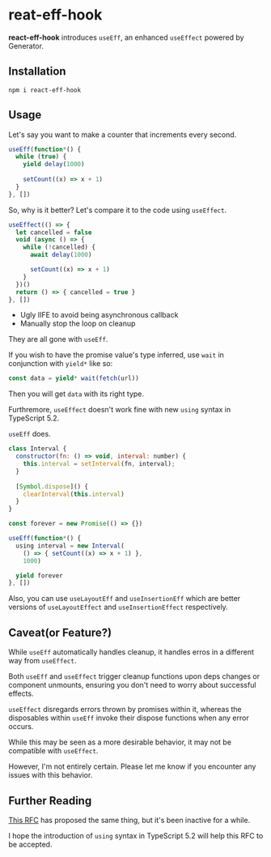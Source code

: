 # reat-eff-hook

**react-eff-hook** introduces `useEff`, an enhanced `useEffect` powered by Generator.

## Installation
```shell
npm i react-eff-hook
```

## Usage

Let's say you want to make a counter that increments every second.

```js
useEff(function*() {
  while (true) {
    yield delay(1000)
    
    setCount((x) => x + 1)
  }
}, [])
```

So, why is it better? Let's compare it to the code using `useEffect`.

```js
useEffect(() => {
  let cancelled = false
  void (async () => {
    while (!cancelled) {
      await delay(1000)

      setCount((x) => x + 1)
    }
  })()
  return () => { cancelled = true }
}, [])
```

- Ugly IIFE to avoid being asynchronous callback
- Manually stop the loop on cleanup

They are all gone with `useEff`.

If you wish to have the promise value's type inferred, use `wait` in conjunction with `yield*` like so:
```js
const data = yield* wait(fetch(url))
```
Then you will get `data` with its right type.

Furthremore, `useEffect` doesn't work fine with new `using` syntax in TypeScript 5.2.

`useEff` does.

```js
class Interval {
  constructor(fn: () => void, interval: number) {
    this.interval = setInterval(fn, interval); 
  }
  
  [Symbol.dispose]() {
    clearInterval(this.interval)
  }
}

const forever = new Promise(() => {})

useEff(function*() {
  using interval = new Interval(
    () => { setCount((x) => x + 1) }, 
    1000)

  yield forever
}, [])
```

Also, you can use `useLayoutEff` and `useInsertionEff` which are better versions of `useLayoutEffect` and `useInsertionEffect` respectively.

## Caveat(or Feature?)
While `useEff` automatically handles cleanup, it handles erros in a different way from `useEffect`.

Both `useEff` and `useEffect` trigger cleanup functions upon deps changes or component unmounts, ensuring you don't need to worry about successful effects. 

`useEffect` disregards errors thrown by promises within it, whereas the disposables within `useEff` invoke their dispose functions when any error occurs. 

While this may be seen as a more desirable behavior, it may not be compatible with `useEffect`.

However, I'm not entirely certain. Please let me know if you encounter any issues with this behavior.

## Further Reading

[This RFC](https://github.com/reactjs/rfcs/pull/204) has proposed the same thing, but it's been inactive for a while.

I hope the introduction of `using` syntax in TypeScript 5.2 will help this RFC to be accepted.